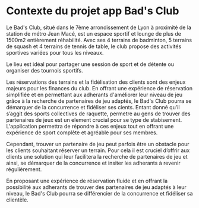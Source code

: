 # Contexte du projet app Bad's Club

Le Bad's Club, situé dans le 7ème arrondissement de Lyon à proximité de la station de métro Jean Macé, est un espace sportif et lounge de plus de 1500m2 entièrement réhabilité. Avec ses 4 terrains de badminton, 5 terrains de squash et 4 terrains de tennis de table, le club propose des activités sportives variées pour tous les niveaux.

Le lieu est idéal pour partager une session de sport et de détente ou organiser des tournois sportifs.

Les réservations des terrains et la fidélisation des clients sont des enjeux majeurs pour les finances du club. En offrant une expérience de réservation simplifiée et en permettant aux adherants d'améliorer leur niveau de jeu grâce à la recherche de partenaires de jeu adaptés, le Bad's Club pourra se démarquer de la concurrence et fidéliser ses cients. Entant donné qu’il s’aggit des sports collectives de raquette, permetre au gens de trouver des partenaires de jeux est un element crucial pour se type de stabisement. L'application permettra de répondre à ces enjeux tout en offrant une expérience de sport complète et agréable pour ses membres.

Cependant, trouver un partenaire de jeu peut parfois être un obstacle pour les clients souhaitant réserver un terrain. Pour cela il est cruciel d’offrir aux clients une solution qui leur facilitera la recherche de partenaires de jeu et ainsi, se démarquer de la concurrence et insiter les adherants à revenir régulièrement.

En proposant une expérience de réservation fluide et en offrant la possibilité aux adherants de trouver des partenaires de jeu adaptés à leur niveau, le Bad's Club pourra se différencier de la concurrence et fidéliser sa clientèle.
